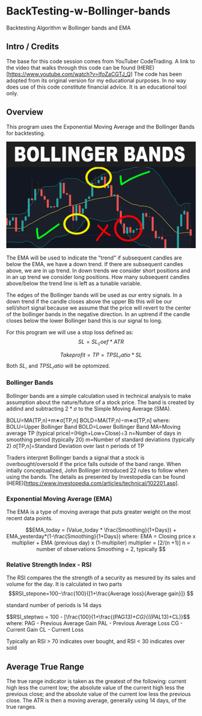 # BackTesting-w-Bollinger-bands
 Backtesting Algorithm w Bollinger bands and EMA


## Intro / Credits
The base for this code session comes from YouTuber CodeTrading.  A link to the video that walks through this code can be found (HERE)[https://www.youtube.com/watch?v=IfoZaCGTJ_Q]
The code has been adopted from its original version for my educational purposes.  In no way does use of this code constitute financial advice.  It is an educational tool only.

## Overview
This program uses the Exponential Moving Average and the Bollinger Bands for backtesting.

![bands](Bollinger-Bands-Trading-Strategy-intraday-trading-strategies-Bollinger-Bands-trading-strategy-68-669401335.png)

The EMA will be used to indicate the "trend" if subsequent candles are below the EMA, we have a down trend.  If there are subsequent candles above, we are in up trend.  In down trends we consider short positions and in an up trend we consider long positions.  How many subsequent candles above/below the trend line is left as a tunable variable.

The edges of the Bollinger bands will be used as our entry signals.  In a down trend if the candle closes above the upper Bb this will be our sell/short signal because we assume that the price will revert to the center of the bollinger bands in the negative direction.  In an uptrend if the candle closes below the lower Bollinger band this is our signal to long.

For this program we will use a stop loss defined as:
$$SL = SL_coef*ATR$$

$$Take profit = TP = TPSL_ratio*SL$$
Both $SL$, and $TPSL_ratio$ will be optomized.



### Bollinger Bands
Bollinger bands are a simple calculation used in technical analysis to make assumption about the nature/future of a stock price.  The band is created by addind and subtracting $2*\sigma$ to the Simple Moving Average (SMA).  

BOLU=MA(TP,n)+m∗σ[TP,n]
BOLD=MA(TP,n)−m∗σ[TP,n]
where:
BOLU=Upper Bollinger Band
BOLD=Lower Bollinger Band
MA=Moving average
TP (typical price)=(High+Low+Close)÷3
n=Number of days in smoothing period (typically 20)
m=Number of standard deviations (typically 2)
σ[TP,n]=Standard Deviation over last n periods of TP

Traders interpret Bollinger bands a signal that a stock is overbought/oversold if the price falls outside of the band range. When intially conceptualized, John Bollinger introduced 22 rules to follow when using the bands.  The details as presented by Investopedia can be found (HERE)[https://www.investopedia.com/articles/technical/102201.asp]. 

### Exponential Moving Average (EMA)
The EMA is a type of moving average that puts greater weight on the most recent data points.  

$$EMA_today = (Value_today * \frac{Smoothing}{1+Days}) + EMA_yesterday*(1-\frac{Smoothing}{1+Days})
where:
EMA = Closing price x multiplier + EMA (previous day) x (1-multiplier)
multiplier = [2/(n +1)]
n = number of observations
Smoothing = 2, typically
$$

### Relative Strength Index - RSI
The RSI compares the the strength of a security as mesured by its sales and volume for the day.  It is calculated in two parts
$$RSI_stepone=100−\frac{100}{[1+\frac{Average loss}{Average gain}]} $$

standard number of periods is 14 days

$$RSI_steptwo = 100 - [\frac{100}{1+\frac{(PAG*13)+CG}{((PAL*13)+CL)}$$
where:
PAG - Previous Average Gain
PAL - Previous Average Loss
CG - Current Gain
CL - Current Loss

Typically an RSI > 70 indicates over bought, and RSI < 30 indicates over sold

## Average True Range
The true range indicator is taken as the greatest of the following: current high less the current low; the absolute value of the current high less the previous close; and the absolute value of the current low less the previous close. The ATR is then a moving average, generally using 14 days, of the true ranges. 

